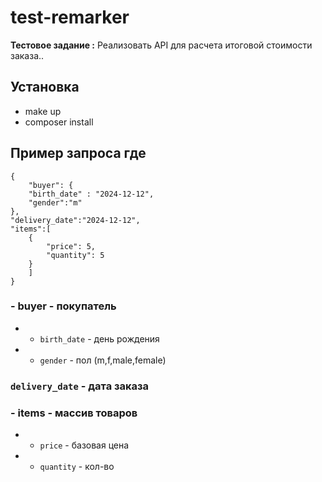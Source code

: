 # test-remarker
**Тестовое задание :**  Реализовать API для расчета итоговой стоимости заказа..

## Установка

- make up 
- composer install 

## Пример запроса где 

```
{
    "buyer": {
    "birth_date" : "2024-12-12",
    "gender":"m"
},
"delivery_date":"2024-12-12",
"items":[
    {
        "price": 5,
        "quantity": 5
    }
    ]
}
```

### - buyer - покупатель 
* - `birth_date` - день рождения 
* - `gender` - пол (m,f,male,female)
### `delivery_date` - дата заказа

### - items - массив товаров
* - `price` - базовая цена
* - `quantity` - кол-во
